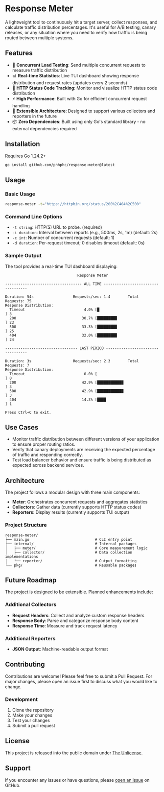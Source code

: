 # Response Meter

A lightweight tool to continuously hit a target server, collect responses, and calculate traffic distribution percentages. It's useful for A/B testing, canary releases, or any situation where you need to verify how traffic is being routed between multiple systems.

## Features

- 🚀 **Concurrent Load Testing**: Send multiple concurrent requests to measure traffic distribution
- 📊 **Real-time Statistics**: Live TUI dashboard showing response distribution and request rates (updates every 2 seconds)
- 🎯 **HTTP Status Code Tracking**: Monitor and visualize HTTP status code distribution
- ⚡ **High Performance**: Built with Go for efficient concurrent request handling
- 🔧 **Extensible Architecture**: Designed to support various collectors and reporters in the future
- 📦 **Zero Dependencies**: Built using only Go's standard library - no external dependencies required

## Installation

Requires Go 1.24.2+

```bash
go install github.com/phhphc/response-meter@latest
```

## Usage

### Basic Usage

```bash
response-meter -t="https://httpbin.org/status/200%2C404%2C500"
```

### Command Line Options

- `-t string`: HTTP(S) URL to probe. (required)
- `-i duration`: Interval between reports (e.g., 500ms, 2s, 1m) (default: 2s)
- `-c int`: Number of concurrent requests (default: 1)
- `-d duration`: Per-request timeout; 0 disables timeout (default: 0s)

### Sample Output

The tool provides a real-time TUI dashboard displaying:

```
                                 Response Meter

----------------------------------- ALL TIME -----------------------------------

Duration: 54s                  Requests/sec: 1.4        Total Requests: 75
Response Distribution:
  Timeout                           4.0% [█                             ] 3
  200                              30.7% [█████████                     ] 23
  500                              33.3% [█████████                     ] 25
  404                              32.0% [█████████                     ] 24

--------------------------------- LAST PERIOD ----------------------------------

Duration: 3s                   Requests/sec: 2.3        Total Requests: 7
Response Distribution:
  Timeout                           0.0% [                              ] 0
  200                              42.9% [████████████                  ] 3
  500                              42.9% [████████████                  ] 3
  404                              14.3% [████                          ] 1

Press Ctrl+C to exit.
```

## Use Cases

- Monitor traffic distribution between different versions of your application to ensure proper routing ratios.
- Verify that canary deployments are receiving the expected percentage of traffic and responding correctly.
- Test load balancer behavior and ensure traffic is being distributed as expected across backend services.

## Architecture

The project follows a modular design with three main components:

- **Meter**: Orchestrates concurrent requests and aggregates statistics
- **Collectors**: Gather data (currently supports HTTP status codes)
- **Reporters**: Display results (currently supports TUI output)

### Project Structure

```
response-meter/
├── main.go                              # CLI entry point
├── internal/                            # Internal packages
│   ├── meter/                           # Core measurement logic
│   ├── collector/                       # Data collection implementations
│   └── reporter/                        # Output formatting
└── pkg/                                 # Reusable packages
```

## Future Roadmap

The project is designed to be extensible. Planned enhancements include:

### Additional Collectors

- **Request Headers**: Collect and analyze custom response headers
- **Response Body**: Parse and categorize response body content
- **Response Time**: Measure and track request latency

### Additional Reporters

- **JSON Output**: Machine-readable output format

## Contributing

Contributions are welcome! Please feel free to submit a Pull Request. For major changes, please open an issue first to discuss what you would like to change.

### Development

1. Clone the repository
2. Make your changes
3. Test your changes
4. Submit a pull request

## License

This project is released into the public domain under [The Unlicense](LICENSE).

## Support

If you encounter any issues or have questions, please [open an issue](https://github.com/phhphc/response-meter/issues) on GitHub.
